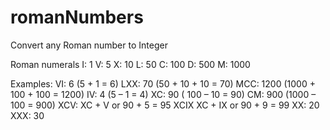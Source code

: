 # romanNumbers
Convert any Roman number to Integer

Roman numerals
I: 1
V: 5
X: 10
L: 50
C: 100
D: 500
M: 1000

Examples:
VI: 6 (5 + 1 = 6)
LXX: 70 (50 + 10 + 10 = 70)
MCC: 1200 (1000 + 100 + 100 = 1200)
IV: 4 (5 – 1 = 4)
XC: 90 ( 100 – 10 = 90)
CM: 900 (1000 – 100 = 900)
XCV: XC + V or 90 + 5 = 95
XCIX XC + IX or 90 + 9 = 99
XX: 20
XXX: 30
